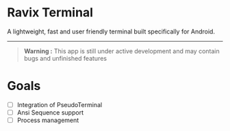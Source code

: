 # Ravix Terminal

A lightweight, fast and user friendly terminal built specifically for Android.

---

> **Warning :** This app is still under active development and may contain bugs and unfinished features

# Goals

- [ ] Integration of PseudoTerminal
- [ ] Ansi Sequence support
- [ ] Process management